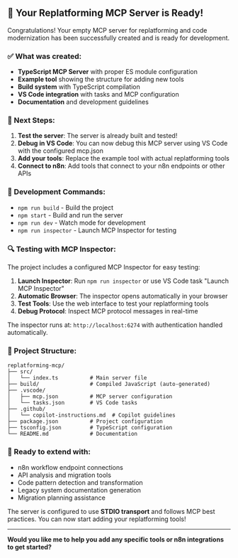## 🎉 Your Replatforming MCP Server is Ready!

Congratulations! Your empty MCP server for replatforming and code modernization has been successfully created and is ready for development.

### ✅ What was created:

- **TypeScript MCP Server** with proper ES module configuration
- **Example tool** showing the structure for adding new tools
- **Build system** with TypeScript compilation
- **VS Code integration** with tasks and MCP configuration
- **Documentation** and development guidelines

### 🚀 Next Steps:

1. **Test the server**: The server is already built and tested!
2. **Debug in VS Code**: You can now debug this MCP server using VS Code with the configured mcp.json
3. **Add your tools**: Replace the example tool with actual replatforming tools
4. **Connect to n8n**: Add tools that connect to your n8n endpoints or other APIs

### 🔧 Development Commands:

- `npm run build` - Build the project
- `npm start` - Build and run the server
- `npm run dev` - Watch mode for development
- `npm run inspector` - Launch MCP Inspector for testing

### 🔍 Testing with MCP Inspector:

The project includes a configured MCP Inspector for easy testing:

1. **Launch Inspector**: Run `npm run inspector` or use VS Code task "Launch MCP Inspector"
2. **Automatic Browser**: The inspector opens automatically in your browser
3. **Test Tools**: Use the web interface to test your replatforming tools
4. **Debug Protocol**: Inspect MCP protocol messages in real-time

The inspector runs at: `http://localhost:6274` with authentication handled automatically.

### 📁 Project Structure:

```
replatforming-mcp/
├── src/
│   └── index.ts          # Main server file
├── build/                # Compiled JavaScript (auto-generated)
├── .vscode/
│   ├── mcp.json          # MCP server configuration
│   └── tasks.json        # VS Code tasks
├── .github/
│   └── copilot-instructions.md  # Copilot guidelines
├── package.json          # Project configuration
├── tsconfig.json         # TypeScript configuration
└── README.md             # Documentation
```

### 🎯 Ready to extend with:

- n8n workflow endpoint connections
- API analysis and migration tools
- Code pattern detection and transformation
- Legacy system documentation generation
- Migration planning assistance

The server is configured to use **STDIO transport** and follows MCP best practices. You can now start adding your replatforming tools!

---

**Would you like me to help you add any specific tools or n8n integrations to get started?**
